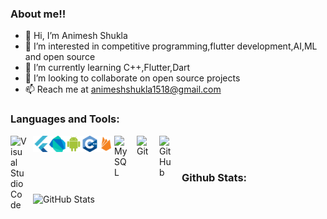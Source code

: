 ### About me!!
- 👋 Hi, I’m Animesh Shukla
- 👀 I’m interested in competitive programming,flutter development,AI,ML and open source
- 🌱 I’m currently learning C++,Flutter,Dart
- 💞️ I’m looking to collaborate on open source projects
- 📫 Reach me at animeshshukla1518@gmail.com



### Languages and Tools:

<img align="left" alt="Visual Studio Code" width="26px" src="https://cdn.jsdelivr.net/gh/devicons/devicon/icons/vscode/vscode-original.svg" style="padding-right:10px;" />
<img align="left" alt="Flutter" width="26px" src="https://github.com/devicons/devicon/blob/master/icons/flutter/flutter-original.svg" />
<img align="left" alt="Dart" width="26px" src="https://github.com/devicons/devicon/blob/master/icons/dart/dart-original.svg" />
<img align="left" alt="Android" width="26px" src="https://github.com/devicons/devicon/blob/master/icons/android/android-original.svg" />
<img align="left" alt="Cpp" width="26px" src="https://github.com/devicons/devicon/blob/master/icons/cplusplus/cplusplus-original.svg"/>
<img align="left" alt="Firebase" width="26px" src="https://github.com/devicons/devicon/blob/master/icons/firebase/firebase-plain.svg" />
<img align="left" alt="MySQL" width="26px" src="https://cdn.jsdelivr.net/gh/devicons/devicon/icons/mysql/mysql-original.svg" style="padding-right:10px;" />
<img align="left" alt="Git" width="26px" src="https://cdn.jsdelivr.net/gh/devicons/devicon/icons/git/git-original.svg" style="padding-right:10px;" />
<img align="left" alt="GitHub" width="26px" src="https://user-images.githubusercontent.com/3369400/139447912-e0f43f33-6d9f-45f8-be46-2df5bbc91289.png" style="padding-right:10px;" />

<br/>
<br/>

### Github Stats:

![GitHub Stats](https://github-readme-stats.vercel.app/api?username=DarkNinja15&theme=radical)
